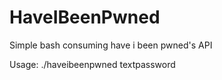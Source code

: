 # HaveIBeenPwned
Simple bash consuming have i been pwned's API


Usage: ./haveibeenpwned textpassword <output file>
